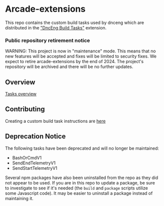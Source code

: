 # Arcade-extensions

This repo contains the custom build tasks used by dnceng which are distributed in the ["DncEng Build Tasks"](https://marketplace.visualstudio.com/items?itemName=dotnet-dnceng.dnceng-build-release-tasks&targetId=b55de4ed-4b5a-4215-a8e4-0a0a5f71e7d8&utm_source=vstsproduct&utm_medium=ExtHubManageList) extension.

### Public repository retirement notice

WARNING: This project is now in "maintenance" mode. This means that no new features will be accepted and fixes will be limited to security fixes. We expect to retire arcade-extensions by the end of 2024. 
The project's repository will be archived and there will be no further updates.

## Overview

[Tasks overview](https://github.com/dotnet/arcade/blob/main/Documentation/Projects/DevOps/Tasks/OnePager.md)

## Contributing

Creating a custom build task instructions are [here](./src/tasks/Readme.md)

## Deprecation Notice

The following tasks have been deprecated and will no longer be maintained: 

- BashOrCmdV1
- SendEndTelemetryV1
- SendStartTelemetryV1

Several npm packages have also been uninstalled from the repo as they did not appear to be used. If you are in this repo to update a package, be sure to investigate to see if it's needed (the `build` and `package` scripts utilize some Javascript code). It may be easier to uninstall a package instead of maintaining it. 
